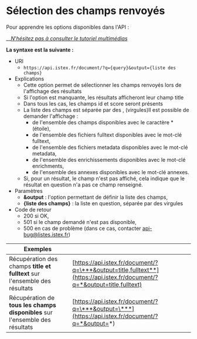 # Sélection des champs renvoyés

Pour apprendre les options disponibles dans l'API : 

 __[_N_'_hésitez pas à consulter le tutoriel multimédias_ ](https://istex-tutorial.data.istex.fr/ark:/67375/Q05-STTNXF50-V)



**La syntaxe est la suivante :**

* URI
  * `https://api.istex.fr/document/?q={query}&output={liste des champs}`
* Explications
  * Cette option permet de sélectionner les champs renvoyés lors de l'affichage des résultats
  * Si l'option est manquante, les résultats afficheront leur champ title
  * Dans tous les cas, les champs id et score seront présents
  * La liste des champs est séparée par des , \(virgules\)Il est possible de demander l'affichage :
    * de l'ensemble des champs disponibles avec le caractère \* \(étoile\), 
    * de l'ensemble des fichiers fulltext disponibles avec le mot-clé fulltext, 
    * de l'ensemble des fichiers metadata disponibles avec le mot-clé metadata, 
    * de l'ensemble des enrichissements disponibles avec le mot-clé enrichments, 
    * de l'ensemble des annexes disponibles avec le mot-clé annexes. 
  * Si, pour un résultat, le champ n'est pas affiché, cela indique que le résultat en question n'a pas ce champ renseigné.
* Paramètres
  * **&output** : l'option permettant de définir la liste des champs,
  * **{liste des champs}** : la liste en question, séparée par des virgules
* Code de retour
  * 200 si OK, 
  * 501 si le champ demandé n'est pas disponible, 
  * 500 en cas de problème \(dans ce cas, contacter [api-bug@listes.istex.fr](mailto:api-bug@listes.istex.fr)\) 

| Exemples |  |
| --- | --- |
| Récupération des champs **title et fulltext** sur l'ensemble des résultats | [https://api.istex.fr/document/?q=\***&output=title,fulltext**](https://api.istex.fr/document/?q=*&output=title,fulltext) |
| Récupération de **tous les champs disponibles** sur l'ensemble des résultats | [https://api.istex.fr/document/?q=\***&output=\***](https://api.istex.fr/document/?q=*&output=*) |



